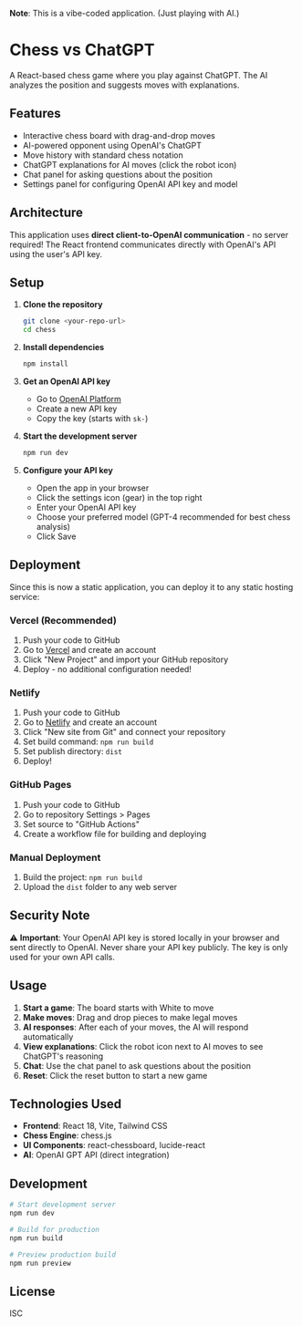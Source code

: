 **Note**: This is a vibe-coded application. (Just playing with AI.)

# Chess vs ChatGPT

A React-based chess game where you play against ChatGPT. The AI analyzes the position and suggests moves with explanations.

## Features

- Interactive chess board with drag-and-drop moves
- AI-powered opponent using OpenAI's ChatGPT
- Move history with standard chess notation
- ChatGPT explanations for AI moves (click the robot icon)
- Chat panel for asking questions about the position
- Settings panel for configuring OpenAI API key and model

## Architecture

This application uses **direct client-to-OpenAI communication** - no server required! The React frontend communicates directly with OpenAI's API using the user's API key.

## Setup

1. **Clone the repository**
   ```bash
   git clone <your-repo-url>
   cd chess
   ```

2. **Install dependencies**
   ```bash
   npm install
   ```

3. **Get an OpenAI API key**
   - Go to [OpenAI Platform](https://platform.openai.com/api-keys)
   - Create a new API key
   - Copy the key (starts with `sk-`)

4. **Start the development server**
   ```bash
   npm run dev
   ```

5. **Configure your API key**
   - Open the app in your browser
   - Click the settings icon (gear) in the top right
   - Enter your OpenAI API key
   - Choose your preferred model (GPT-4 recommended for best chess analysis)
   - Click Save

## Deployment

Since this is now a static application, you can deploy it to any static hosting service:

### Vercel (Recommended)
1. Push your code to GitHub
2. Go to [Vercel](https://vercel.com) and create an account
3. Click "New Project" and import your GitHub repository
4. Deploy - no additional configuration needed!

### Netlify
1. Push your code to GitHub
2. Go to [Netlify](https://netlify.com) and create an account
3. Click "New site from Git" and connect your repository
4. Set build command: `npm run build`
5. Set publish directory: `dist`
6. Deploy!

### GitHub Pages
1. Push your code to GitHub
2. Go to repository Settings > Pages
3. Set source to "GitHub Actions"
4. Create a workflow file for building and deploying

### Manual Deployment
1. Build the project: `npm run build`
2. Upload the `dist` folder to any web server

## Security Note

⚠️ **Important**: Your OpenAI API key is stored locally in your browser and sent directly to OpenAI. Never share your API key publicly. The key is only used for your own API calls.

## Usage

1. **Start a game**: The board starts with White to move
2. **Make moves**: Drag and drop pieces to make legal moves
3. **AI responses**: After each of your moves, the AI will respond automatically
4. **View explanations**: Click the robot icon next to AI moves to see ChatGPT's reasoning
5. **Chat**: Use the chat panel to ask questions about the position
6. **Reset**: Click the reset button to start a new game

## Technologies Used

- **Frontend**: React 18, Vite, Tailwind CSS
- **Chess Engine**: chess.js
- **UI Components**: react-chessboard, lucide-react
- **AI**: OpenAI GPT API (direct integration)

## Development

```bash
# Start development server
npm run dev

# Build for production
npm run build

# Preview production build
npm run preview
```

## License

ISC 
